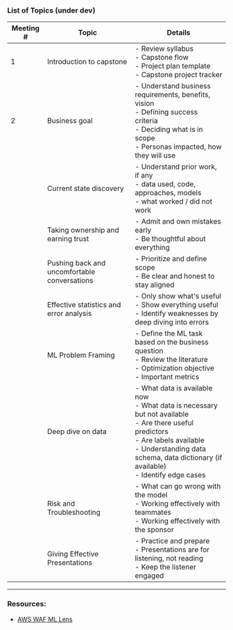 ### List of Topics (under dev)

| Meeting #     | Topic      | Details |
| ----------- | ----------- | ----------- |
| 1 | Introduction to capstone     | - Review syllabus <br> - Capstone flow <br> - Project plan template <br> - Capstone project tracker |
| 2 | Business goal | - Understand business requirements, benefits, vision <br> - Defining success criteria <br> - Deciding what is in scope <br>  - Personas impacted, how they will use |
| | Current state discovery | - Understand prior work, if any <br> - data used, code, approaches, models <br> - what worked / did not work|
| |  Taking ownership and earning trust  | - Admit and own mistakes early <br> - Be thoughtful about everything  |
| | Pushing back and uncomfortable conversations     |  - Prioritize and define scope <br> - Be clear and honest to stay aligned |
| |  Effective statistics and error analysis  |  - Only show what's useful <br> - Show everything useful <br> - Identify weaknesses by deep diving into errors  |
| | ML Problem Framing | - Define the ML task based on the business question <br>  - Review the literature <br> - Optimization objective <br> - Important metrics|
| | Deep dive on data     | - What data is available now <br> - What data is necessary but not available <br> - Are there useful predictors <br> - Are labels available <br> - Understanding data schema, data dictionary (if available) <br> - Identify edge cases|
| | Risk and Troubleshooting | - What can go wrong with the model <br> - Working effectively with teammates <br> - Working effectively with the sponsor|
| | Giving Effective Presentations | - Practice and prepare <br> - Presentations are for listening, not reading <br> - Keep the listener engaged |

---


### Resources:

- [AWS WAF ML Lens](https://docs.aws.amazon.com/pdfs/wellarchitected/latest/machine-learning-lens/wellarchitected-machine-learning-lens.pdf)
